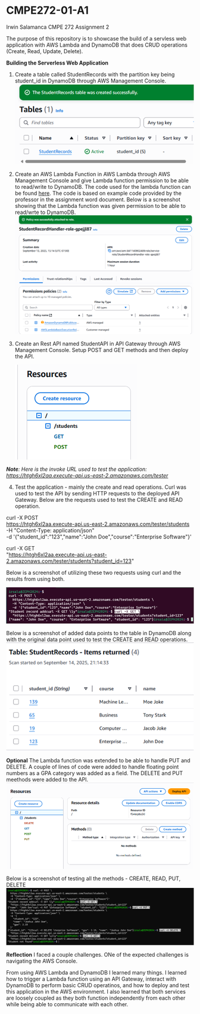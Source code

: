 # CMPE272-01-A1
Irwin Salamanca CMPE 272 Assignment 2

The purpose of this repository is to showcase the build of a servless web application with AWS Lambda and DynamoDB that does CRUD operations (Create, Read, Update, Delete).


**Building the Serverless Web Application**
1. Create a table called StudentRecords with the partition key being student_id in DynamoDB through AWS Management Console.
   ![Alt text](screenshots/1.png)
   
2. Create an AWS Lambda Function in AWS Lambda through AWS Management Console and give Lambda function permission to be able to read/write to DynamoDB. The code used for the lambda function can be found [here](./lambda_function.py). The code is based on example code provided by the professor in the assignment word document. Below is a screenshot showing that the Lambda function was given permission to be able to read/wrte to DynamoDB.
   ![Alt text](screenshots/2.png)
   
3. Create an Rest API named StudentAPI in API Gateway through AWS Management Console. Setup POST and GET methods and then deploy the API.
   
   ![Alt text](screenshots/3.png)

_***Note**: Here is the invoke URL used to test the application: https://htgh6xl2aa.execute-api.us-east-2.amazonaws.com/tester*_


4. Test the application - mainly the create and read operations. Curl was used to test the API by sending HTTP requests to the deployed API Gateway. Below are the requests used to test the CREATE and READ operation.

curl -X POST \
  https://htgh6xl2aa.execute-api.us-east-2.amazonaws.com/tester/students \
  -H "Content-Type: application/json" \
  -d '{"student_id":"123","name":"John Doe","course":"Enterprise Software"}'


curl -X GET \
  "https://htgh6xl2aa.execute-api.us-east-2.amazonaws.com/tester/students?student_id=123"


Below is a screenshot of utilizing these two requests using curl and the results from using both. 

   ![Alt text](screenshots/4.png)

Below is a screenshot of added data points to the table in DynamoDB along with the original data point used to test the CREATE and READ operations.
   ![Alt text](screenshots/7.png)
   
**Optional**
The Lambda function was extended to be able to handle PUT and DELETE. A couple of lines of code were added to handle floating point numbers as a GPA category was added as a field. The DELETE and PUT meethods were added to the API.  
![Alt text](screenshots/5.png)

Below is a screenshot of testing all the methods - CREATE, READ, PUT, DELETE
![Alt text](screenshots/6.png)


**Reflection**
I faced a couple challenges. ONe of the expected challenges is navigating the AWS Console. 

From using AWS Lambda and DynamoDB I learned many things. I learned how to trigger a Lambda function using an API Gateway, interact with DynamoDB to perform basic CRUD operatinos, and how to deploy and test this application in the AWS environment. I also learned that both services are loosely coupled as they both function independently from each other while being able to communicate with each other. 

